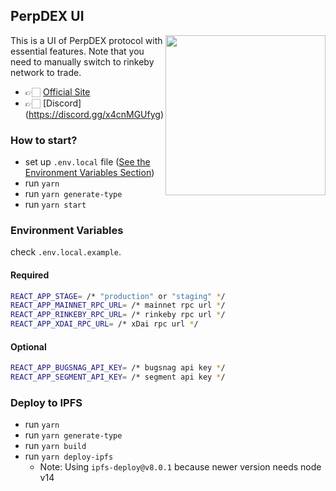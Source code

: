 ## PerpDEX UI

<img width="256px" style="margin: 0 auto; float: right" src="https://fascinating-daffodil-abb5d2.netlify.app/images/perpdex_logo.png" />

This is a UI of PerpDEX protocol with essential features. Note that you need to manually switch to rinkeby network to trade.

-   👉🏻 [Official Site](https://perpdex.com)
-   👉🏻 [Discord] (https://discord.gg/x4cnMGUfyg)

### How to start?

-   set up `.env.local` file ([See the Environment Variables Section](#environment-variables))
-   run `yarn`
-   run `yarn generate-type`
-   run `yarn start`

### Environment Variables

check `.env.local.example`.

#### Required

```sh
REACT_APP_STAGE= /* "production" or "staging" */
REACT_APP_MAINNET_RPC_URL= /* mainnet rpc url */
REACT_APP_RINKEBY_RPC_URL= /* rinkeby rpc url */
REACT_APP_XDAI_RPC_URL= /* xDai rpc url */
```

#### Optional

```sh
REACT_APP_BUGSNAG_API_KEY= /* bugsnag api key */
REACT_APP_SEGMENT_API_KEY= /* segment api key */
```

### Deploy to IPFS
-   run `yarn`
-   run `yarn generate-type`
-   run `yarn build`
-   run `yarn deploy-ipfs`
    - Note: Using `ipfs-deploy@v8.0.1` because newer version needs node v14
